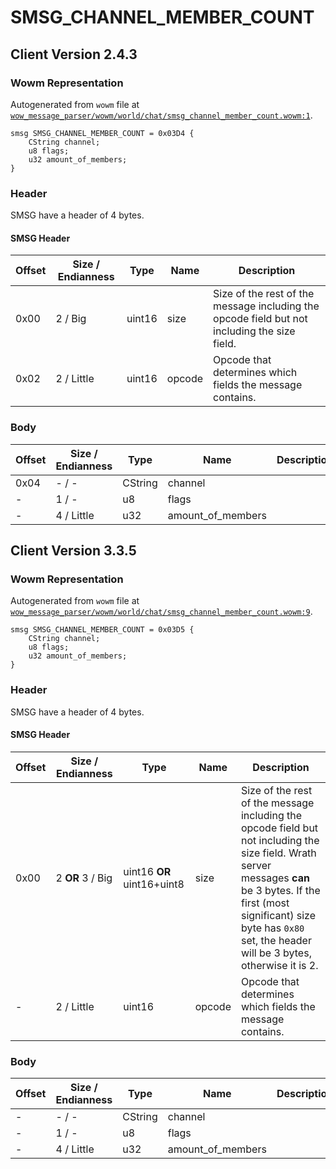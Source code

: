 # SMSG_CHANNEL_MEMBER_COUNT

## Client Version 2.4.3

### Wowm Representation

Autogenerated from `wowm` file at [`wow_message_parser/wowm/world/chat/smsg_channel_member_count.wowm:1`](https://github.com/gtker/wow_messages/tree/main/wow_message_parser/wowm/world/chat/smsg_channel_member_count.wowm#L1).
```rust,ignore
smsg SMSG_CHANNEL_MEMBER_COUNT = 0x03D4 {
    CString channel;
    u8 flags;
    u32 amount_of_members;
}
```
### Header

SMSG have a header of 4 bytes.

#### SMSG Header

| Offset | Size / Endianness | Type   | Name   | Description |
| ------ | ----------------- | ------ | ------ | ----------- |
| 0x00   | 2 / Big           | uint16 | size   | Size of the rest of the message including the opcode field but not including the size field.|
| 0x02   | 2 / Little        | uint16 | opcode | Opcode that determines which fields the message contains.|

### Body

| Offset | Size / Endianness | Type | Name | Description | Comment |
| ------ | ----------------- | ---- | ---- | ----------- | ------- |
| 0x04 | - / - | CString | channel |  |  |
| - | 1 / - | u8 | flags |  |  |
| - | 4 / Little | u32 | amount_of_members |  |  |

## Client Version 3.3.5

### Wowm Representation

Autogenerated from `wowm` file at [`wow_message_parser/wowm/world/chat/smsg_channel_member_count.wowm:9`](https://github.com/gtker/wow_messages/tree/main/wow_message_parser/wowm/world/chat/smsg_channel_member_count.wowm#L9).
```rust,ignore
smsg SMSG_CHANNEL_MEMBER_COUNT = 0x03D5 {
    CString channel;
    u8 flags;
    u32 amount_of_members;
}
```
### Header

SMSG have a header of 4 bytes.

#### SMSG Header

| Offset | Size / Endianness | Type   | Name   | Description |
| ------ | ----------------- | ------ | ------ | ----------- |
| 0x00   | 2 **OR** 3 / Big           | uint16 **OR** uint16+uint8 | size | Size of the rest of the message including the opcode field but not including the size field. Wrath server messages **can** be 3 bytes. If the first (most significant) size byte has `0x80` set, the header will be 3 bytes, otherwise it is 2.|
| -      | 2 / Little| uint16 | opcode | Opcode that determines which fields the message contains. |

### Body

| Offset | Size / Endianness | Type | Name | Description | Comment |
| ------ | ----------------- | ---- | ---- | ----------- | ------- |
| - | - / - | CString | channel |  |  |
| - | 1 / - | u8 | flags |  |  |
| - | 4 / Little | u32 | amount_of_members |  |  |

